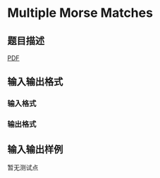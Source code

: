 # Multiple Morse Matches

## 题目描述

[problemUrl]: https://uva.onlinejudge.org/index.php?option=com_onlinejudge&Itemid=8&category=246&page=show_problem&problem=3554

[PDF](https://uva.onlinejudge.org/external/11/p1113.pdf)

## 输入输出格式

### 输入格式

### 输出格式

## 输入输出样例

暂无测试点

